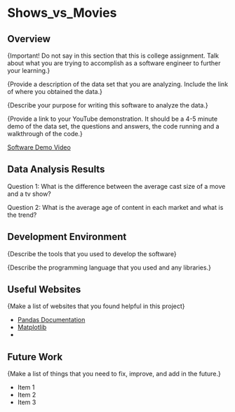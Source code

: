 # Shows_vs_Movies

## Overview

{Important!  Do not say in this section that this is college assignment.  Talk about what you are trying to accomplish as a software engineer to further your learning.}

{Provide a description of the data set that you are analyzing.  Include the link of where you obtained the data.}

{Describe your purpose for writing this software to analyze the data.}

{Provide a link to your YouTube demonstration.  It should be a 4-5 minute demo of the data set, the questions and answers, the code running and a walkthrough of the code.}

[Software Demo Video](http://youtube.link.goes.here)

## Data Analysis Results

Question 1:
What is the difference between the average cast size of a move and a tv show?

Question 2:
What is the average age of content in each market and what is the trend?

## Development Environment

{Describe the tools that you used to develop the software}

{Describe the programming language that you used and any libraries.}

## Useful Websites

{Make a list of websites that you found helpful in this project}
* [Pandas Documentation](https://pandas.pydata.org/docs/)
* [Matplotlib](https://matplotlib.org/stable/index.html)
* 

## Future Work

{Make a list of things that you need to fix, improve, and add in the future.}
* Item 1
* Item 2
* Item 3